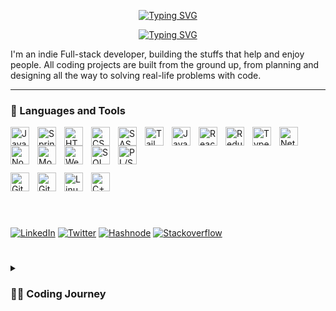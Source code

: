 <p align="center">   
  <a href="https://github.com/RushikeshGandhmal"><img src="https://readme-typing-svg.demolab.com?font=Fira+Code&weight=400&duration=0001&pause=1000&color=F7388D&center=true&width=435&lines=Rushikesh+Gandhmal" alt="Typing SVG" /></a>
  <p align="center">
  <a href="https://git.io/typing-svg"><img src="https://readme-typing-svg.demolab.com?font=Fira+Code&duration=4000&pause=1000&color=F7388D&center=true&width=435&lines=%F0%9F%92%BB+Full-stack+web+developer+!;1.6%2B+years+of+coding+experience+!;Always+learning+new+things+!" alt="Typing SVG" /></a>
</p>
</p>



I'm an indie Full-stack developer, building the stuffs that help and enjoy people. All coding projects are built from the ground up, from planning and designing all the way to solving real-life problems with code.

---

### 🧰 Languages and Tools

<img align="left" alt="Java" width="30px" style="padding-right:10px;" src="https://cdn.jsdelivr.net/gh/devicons/devicon/icons/java/java-original.svg"/>
<img align="left" alt="Spring" width="30px" style="padding-right:10px;" src="https://cdn.jsdelivr.net/gh/devicons/devicon/icons/spring/spring-original.svg" />
<img align="left" alt="HTML" width="30px" style="padding-right:10px;" src="https://cdn.jsdelivr.net/gh/devicons/devicon/icons/html5/html5-plain.svg" />
<img align="left" alt="CSS" width="30px" style="padding-right:10px;" src="https://cdn.jsdelivr.net/gh/devicons/devicon/icons/css3/css3-plain.svg" />
<img align="left" alt="SASS" width="30px" style="padding-right:10px;" src="https://cdn.jsdelivr.net/gh/devicons/devicon/icons/sass/sass-original.svg" />
<img align="left" alt="Tailwind CSS" width="30px" style="padding-right:10px;" src="https://cdn.jsdelivr.net/gh/devicons/devicon/icons/tailwindcss/tailwindcss-plain.svg" />                 
<img align="left" alt="JavaScript" width="30px" style="padding-right:10px;" src="https://cdn.jsdelivr.net/gh/devicons/devicon/icons/javascript/javascript-plain.svg" />
<img align="left" alt="React" width="30px" style="padding-right:10px;" src="https://cdn.jsdelivr.net/gh/devicons/devicon/icons/react/react-original.svg" />
<img align="left" alt="Redux" width="30px" style="padding-right:10px;" src="https://cdn.jsdelivr.net/npm/simple-icons@3.13.0/icons/redux.svg" />
<img align="left" alt="TypeScript" width="30px" style="padding-right:10px;" src="https://cdn.jsdelivr.net/gh/devicons/devicon/icons/typescript/typescript-plain.svg" />
<img align="left" alt="Netxjs" width="30px" style="padding-right:10px;" src="https://cdn.jsdelivr.net/gh/devicons/devicon/icons/nextjs/nextjs-original.svg" />
<img align="left" alt="NodeJS" width="30px" style="padding-right:10px;" src="https://cdn.jsdelivr.net/gh/devicons/devicon/icons/nodejs/nodejs-original.svg" />
<img align="left" alt="Mongodb" width="30px" style="padding-right:10px;" src="https://cdn.jsdelivr.net/npm/simple-icons@3.13.0/icons/mongodb.svg" />
<img align="left" alt="Webpack" width="30px" style="padding-right:10px;" src="https://cdn.jsdelivr.net/npm/simple-icons@3.13.0/icons/webpack.svg" />
<img align="left" alt="SQL" width="30px" style="padding-right:10px;" src="https://cdn.jsdelivr.net/npm/simple-icons@3.13.0/icons/mysql.svg" />
<img align="left" alt="PL/SQL" width="30px" style="padding-right:10px;" src="https://cdn.jsdelivr.net/npm/simple-icons@3.13.0/icons/postgresql.svg" />

<br />

#

<br/>

<img align="left" alt="Git" width="30px" style="padding-right:10px;" src="https://cdn.jsdelivr.net/gh/devicons/devicon/icons/git/git-original.svg" />
<img align="left" alt="GitHub" width="30px" style="padding-right:10px;" src="https://cdn.jsdelivr.net/gh/devicons/devicon/icons/github/github-original.svg" />
<img align="left" alt="Linux" width="30px" style="padding-right:10px;" src="https://cdn.jsdelivr.net/gh/devicons/devicon/icons/linux/linux-original.svg" />
<img align="left" alt="C++" width="30px" style="padding-right:10px;" src="https://cdn.jsdelivr.net/gh/devicons/devicon/icons/cplusplus/cplusplus-line.svg" />

<br />

#

<br/>

[![LinkedIn](https://img.shields.io/badge/LinkedIn-0077B5?style=for-the-badge&logo=linkedin&logoColor=white)](https://www.linkedin.com/in/rushikesh-gandhmal/)
[![Twitter](https://img.shields.io/badge/Twitter-1DA1F2?style=for-the-badge&logo=twitter&logoColor=white)](https://twitter.com/rushikesh1s) 
[![Hashnode](https://img.shields.io/badge/Hashnode-2962FF?style=for-the-badge&logo=hashnode&logoColor=white)](https://hashnode.com/@rushikeshdotjs) 
[![Stackoverflow](https://img.shields.io/badge/Stack_Overflow-FE7A16?style=for-the-badge&logo=stack-overflow&logoColor=white)](https://stackoverflow.com/users/20455902/rushikesh-js)

#

<details>
 <summary><h3>👨‍💻 Coding Journey</h3></summary>
   I started my coding journey as a naive computer science student with a passion to learn everything I could about this programming world - code, unix, linux, theory. And all the while, teaching myself web development with a dream to build my own app. A desire that landed me a software engineering job upon graduation. Intially i tried a lot's of coding lanuages like python, C, C++, Javascript, and their framworks(if any) basically utill and unless it's code i was okay. I tried mulitple falvours. Ended with working with Java in my first company. Currently exploring Javascript world with focused on Frontend with Reactjs.
